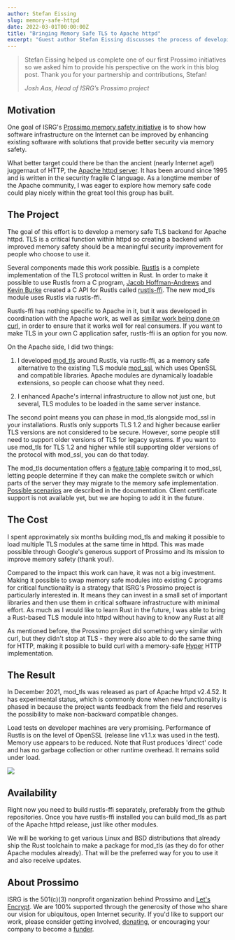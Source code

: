 ```yaml
---
author: Stefan Eissing
slug: memory-safe-httpd
date: 2022-03-01T00:00:00Z
title: "Bringing Memory Safe TLS to Apache httpd"
excerpt: "Guest author Stefan Eissing discusses the process of developing a memory safe TLS backend for Apache httpd. "
---
```





<div class="card border-0 pic-quote-right">
    <div class="pt-4">
        <blockquote class="blockquote">
            <span class="quote"></span>
            <div class="quote-text">
                <p class="font-italic lh-170">Stefan Eissing helped us complete one of our first Prossimo initiatives so we asked him to provide his perspective on the work in this blog post. Thank you for your partnership and contributions, Stefan! </p>
                <footer class="blockquote-footer"><cite title="Source Title">Josh Aas, Head of ISRG’s Prossimo project</cite></footer>
            </div>
        </blockquote>
    </div>
</div>



Motivation
----------

One goal of ISRG's [Prossimo memory safety initiative](https://www.memorysafety.org) is to show how software infrastructure on the Internet can be improved by enhancing existing software with solutions that provide better security via memory safety.

What better target could there be than the ancient (nearly Internet age!) juggernaut of HTTP, the [Apache httpd server](https://httpd.apache.org). It has been around since 1995 and is written in the security fragile C language. As a longtime member of the Apache community, I was eager to explore how memory safe code could play nicely within the great tool this group has built.

The Project
-----------

The goal of this effort is to develop a memory safe TLS backend for Apache httpd. TLS is a critical function within httpd so creating a backend with improved memory safety should be a meaningful security improvement for people who choose to use it.

Several components made this work possible. [Rustls](https://github.com/rustls/rustls) is a complete implementation of the TLS protocol written in Rust. In order to make it possible to use Rustls from a C program, [Jacob Hoffman-Andrews](https://github.com/jsha) and [Kevin Burke](https://kevin.burke.dev) created a C API for Rustls called [rustls-ffi](https://github.com/rustls/rustls-ffi). The new mod_tls module uses Rustls via rustls-ffi.

Rustls-ffi has nothing specific to Apache in it, but it was developed in coordination with the Apache work, as well as [similar work being done on curl](https://www.memorysafety.org/initiative/curl/), in order to ensure that it works well for real consumers. If you want to make TLS in your own C application safer, rustls-ffi is an option for you now.

On the Apache side, I did two things:

1.  I developed [mod_tls](https://github.com/abetterinternet/mod_tls) around Rustls, via rustls-ffi, as a memory safe alternative to the existing TLS module [mod_ssl](https://httpd.apache.org/docs/2.4/mod/mod_ssl.html), which uses OpenSSL and compatible libraries. Apache modules are dynamically loadable extensions, so people can choose what they need.

2.  I enhanced Apache's internal infrastructure to allow not just one, but several, TLS modules to be loaded in the same server instance.

The second point means you can phase in mod_tls alongside mod_ssl in your installations. Rustls only supports TLS 1.2 and higher because earlier TLS versions are not considered to be secure. However, some people still need to support older versions of TLS for legacy systems. If you want to use mod_tls for TLS 1.2 and higher while still supporting older versions of the protocol with mod_ssl, you can do that today.

The mod_tls documentation offers a [feature table](https://github.com/abetterinternet/mod_tls#comparison-with-mod_ssl) comparing it to mod_ssl, letting people determine if they can make the complete switch or which parts of the server they may migrate to the memory safe implementation. [Possible scenarios](https://github.com/abetterinternet/mod_tls#peace-and-harmony) are described in the documentation. Client certificate support is not available yet, but we are hoping to add it in the future.

The Cost
--------

I spent approximately six months building mod_tls and making it possible to load multiple TLS modules at the same time in httpd. This was made possible through Google's generous support of Prossimo and its mission to improve memory safety (thank you!).

Compared to the impact this work can have, it was not a big investment. Making it possible to swap memory safe modules into existing C programs for critical functionality is a strategy that ISRG's Prossimo project is particularly interested in. It means they can invest in a small set of important libraries and then use them in critical software infrastructure with minimal effort. As much as I would like to learn Rust in the future, I was able to bring a Rust-based TLS module into httpd without having to know any Rust at all!

As mentioned before, the Prossimo project did something very similar with curl, but they didn't stop at TLS - they were also able to do the same thing for HTTP, making it possible to build curl with a memory-safe [Hyper](https://github.com/hyperium/hyper) HTTP implementation.

The Result
----------

In December 2021, mod_tls was released as part of Apache httpd v2.4.52. It has experimental status, which is commonly done when new functionality is phased in because the project wants feedback from the field and reserves the possibility to make non-backward compatible changes.

Load tests on developer machines are very promising. Performance of Rustls is on the level of OpenSSL (release line v1.1.x was used in the test). Memory use appears to be reduced. Note that Rust produces 'direct' code and has no garbage collection or other runtime overhead. It remains solid under load.

![](/images/blog/Blog-2022-03-01-Image1.png)

Availability
------------

Right now you need to build rustls-ffi separately, preferably from the github repositories. Once you have rustls-ffi installed you can build mod_tls as part of the Apache httpd release, just like other modules.

We will be working to get various Linux and BSD distributions that already ship the Rust toolchain to make a package for mod_tls (as they do for other Apache modules already). That will be the preferred way for you to use it and also receive updates.

About Prossimo
--------------

ISRG is the 501(c)(3) nonprofit organization behind Prossimo and [Let's Encrypt](https://letsencrypt.org/). We are 100% supported through the generosity of those who share our vision for ubiquitous, open Internet security. If you'd like to support our work, please consider getting involved, [donating](https://www.abetterinternet.org/donate/), or encouraging your company to become a [funder](https://www./become-a-funder/).